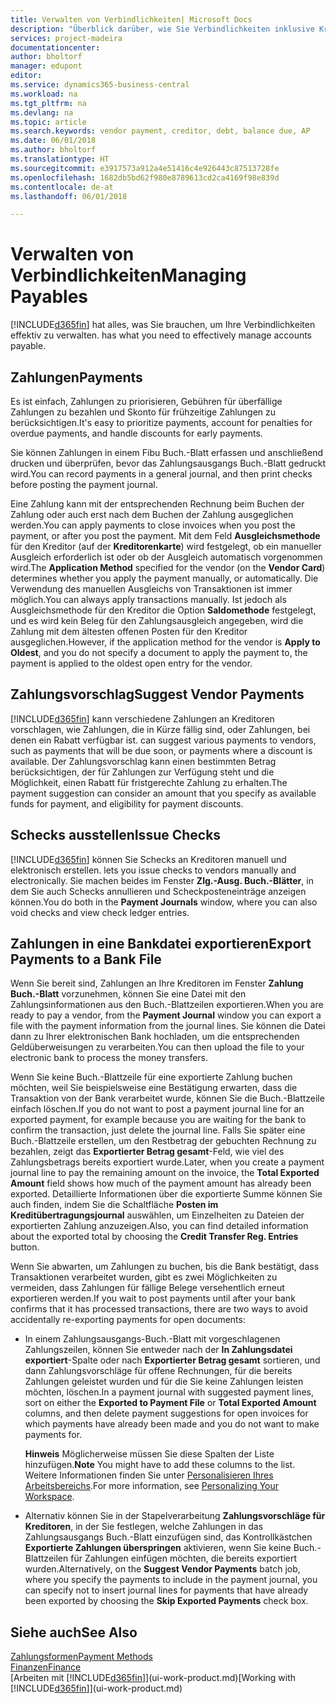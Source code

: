 ```yaml
---
title: Verwalten von Verbindlichkeiten| Microsoft Docs
description: "Überblick darüber, wie Sie Verbindlichkeiten inklusive Kreditorenzahlungen, Gläubiger, Schulden und den fälligen Saldo verwalten."
services: project-madeira
documentationcenter: 
author: bholtorf
manager: edupont
editor: 
ms.service: dynamics365-business-central
ms.workload: na
ms.tgt_pltfrm: na
ms.devlang: na
ms.topic: article
ms.search.keywords: vendor payment, creditor, debt, balance due, AP
ms.date: 06/01/2018
ms.author: bholtorf
ms.translationtype: HT
ms.sourcegitcommit: e3917573a912a4e51416c4e926443c87513728fe
ms.openlocfilehash: 1682db5bd62f980e8789613cd2ca4169f98e839d
ms.contentlocale: de-at
ms.lasthandoff: 06/01/2018

---
```

# <a name="managing-payables"></a><span data-ttu-id="14127-103">Verwalten von Verbindlichkeiten</span><span class="sxs-lookup"><span data-stu-id="14127-103">Managing Payables</span></span>
[!INCLUDE[d365fin](includes/d365fin_md.md)]<span data-ttu-id="14127-104"> hat alles, was Sie brauchen, um Ihre Verbindlichkeiten effektiv zu verwalten.</span><span class="sxs-lookup"><span data-stu-id="14127-104"> has what you need to effectively manage accounts payable.</span></span>  

## <a name="payments"></a><span data-ttu-id="14127-105">Zahlungen</span><span class="sxs-lookup"><span data-stu-id="14127-105">Payments</span></span>
<span data-ttu-id="14127-106">Es ist einfach, Zahlungen zu priorisieren, Gebühren für überfällige Zahlungen zu bezahlen und Skonto für frühzeitige Zahlungen zu berücksichtigen.</span><span class="sxs-lookup"><span data-stu-id="14127-106">It's easy to prioritize payments, account for penalties for overdue payments, and handle discounts for early payments.</span></span>

<span data-ttu-id="14127-107">Sie können Zahlungen in einem Fibu Buch.-Blatt erfassen und anschließend drucken und überprüfen, bevor das Zahlungsausgangs Buch.-Blatt gedruckt wird.</span><span class="sxs-lookup"><span data-stu-id="14127-107">You can record payments in a general journal, and then print checks before posting the payment journal.</span></span>

<span data-ttu-id="14127-108">Eine Zahlung kann mit der entsprechenden Rechnung beim Buchen der Zahlung oder auch erst nach dem Buchen der Zahlung ausgeglichen werden.</span><span class="sxs-lookup"><span data-stu-id="14127-108">You can apply payments to close invoices when you post the payment, or after you post the payment.</span></span> <span data-ttu-id="14127-109">Mit dem Feld **Ausgleichsmethode** für den Kreditor (auf der **Kreditorenkarte**) wird festgelegt, ob ein manueller Ausgleich erforderlich ist oder ob der Ausgleich automatisch vorgenommen wird.</span><span class="sxs-lookup"><span data-stu-id="14127-109">The **Application Method** specified for the vendor (on the **Vendor Card**) determines whether you apply the payment manually, or automatically.</span></span> <span data-ttu-id="14127-110">Die Verwendung des manuellen Ausgleichs von Transaktionen ist immer möglich.</span><span class="sxs-lookup"><span data-stu-id="14127-110">You can always apply transactions manually.</span></span> <span data-ttu-id="14127-111">Ist jedoch als Ausgleichsmethode für den Kreditor die Option **Saldomethode** festgelegt, und es wird kein Beleg für den Zahlungsausgleich angegeben, wird die Zahlung mit dem ältesten offenen Posten für den Kreditor ausgeglichen.</span><span class="sxs-lookup"><span data-stu-id="14127-111">However, if the application method for the vendor is **Apply to Oldest**, and you do not specify a document to apply the payment to, the payment is applied to the oldest open entry for the vendor.</span></span>

## <a name="suggest-vendor-payments"></a><span data-ttu-id="14127-112">Zahlungsvorschlag</span><span class="sxs-lookup"><span data-stu-id="14127-112">Suggest Vendor Payments</span></span>
[!INCLUDE[d365fin](includes/d365fin_md.md)]<span data-ttu-id="14127-113"> kann verschiedene Zahlungen an Kreditoren vorschlagen, wie Zahlungen, die in Kürze fällig sind, oder Zahlungen, bei denen ein Rabatt verfügbar ist.</span><span class="sxs-lookup"><span data-stu-id="14127-113"> can suggest various payments to vendors, such as payments that will be due soon, or payments where a discount is available.</span></span> <span data-ttu-id="14127-114">Der Zahlungsvorschlag kann einen bestimmten Betrag berücksichtigen, der für Zahlungen zur Verfügung steht und die Möglichkeit, einen Rabatt für fristgerechte Zahlung zu erhalten.</span><span class="sxs-lookup"><span data-stu-id="14127-114">The payment suggestion can consider an amount that you specify as available funds for payment, and eligibility for payment discounts.</span></span>

## <a name="issue-checks"></a><span data-ttu-id="14127-115">Schecks ausstellen</span><span class="sxs-lookup"><span data-stu-id="14127-115">Issue Checks</span></span>
[!INCLUDE[d365fin](includes/d365fin_md.md)]<span data-ttu-id="14127-116"> können Sie Schecks an Kreditoren manuell und elektronisch erstellen.</span><span class="sxs-lookup"><span data-stu-id="14127-116"> lets you issue checks to vendors manually and electronically.</span></span> <span data-ttu-id="14127-117">Sie machen beides im Fenster **Zlg.-Ausg. Buch.-Blätter**, in dem Sie auch Schecks annullieren und Scheckposteneinträge anzeigen können.</span><span class="sxs-lookup"><span data-stu-id="14127-117">You do both in the **Payment Journals** window, where you can also void checks and view check ledger entries.</span></span>

## <a name="export-payments-to-a-bank-file"></a><span data-ttu-id="14127-118">Zahlungen in eine Bankdatei exportieren</span><span class="sxs-lookup"><span data-stu-id="14127-118">Export Payments to a Bank File</span></span>
<span data-ttu-id="14127-119">Wenn Sie bereit sind, Zahlungen an Ihre Kreditoren im Fenster **Zahlung Buch.-Blatt** vorzunehmen, können Sie eine Datei mit den Zahlungsinformationen aus den Buch.-Blattzeilen exportieren.</span><span class="sxs-lookup"><span data-stu-id="14127-119">When you are ready to pay a vendor, from the **Payment Journal** window you can export a file with the payment information from the journal lines.</span></span> <span data-ttu-id="14127-120">Sie können die Datei dann zu Ihrer elektronischen Bank hochladen, um die entsprechenden Geldüberweisungen zu verarbeiten.</span><span class="sxs-lookup"><span data-stu-id="14127-120">You can then upload the file to your electronic bank to process the money transfers.</span></span>

<span data-ttu-id="14127-121">Wenn Sie keine Buch.-Blattzeile für eine exportierte Zahlung buchen möchten, weil Sie beispielsweise eine Bestätigung erwarten, dass die Transaktion von der Bank verarbeitet wurde, können Sie die Buch.-Blattzeile einfach löschen.</span><span class="sxs-lookup"><span data-stu-id="14127-121">If you do not want to post a payment journal line for an exported payment, for example because you are waiting for the bank to confirm the transaction, just delete the journal line.</span></span> <span data-ttu-id="14127-122">Falls Sie später eine Buch.-Blattzeile erstellen, um den Restbetrag der gebuchten Rechnung zu bezahlen, zeigt das **Exportierter Betrag gesamt**-Feld, wie viel des Zahlungsbetrags bereits exportiert wurde.</span><span class="sxs-lookup"><span data-stu-id="14127-122">Later, when you create a payment journal line to pay the remaining amount on the invoice, the **Total Exported Amount** field shows how much of the payment amount has already been exported.</span></span> <span data-ttu-id="14127-123">Detaillierte Informationen über die exportierte Summe können Sie auch finden, indem Sie die Schaltfläche **Posten im Kreditübertragungsjournal** auswählen, um Einzelheiten zu Dateien der exportierten Zahlung anzuzeigen.</span><span class="sxs-lookup"><span data-stu-id="14127-123">Also, you can find detailed information about the exported total by choosing the **Credit Transfer Reg. Entries** button.</span></span>

<span data-ttu-id="14127-124">Wenn Sie abwarten, um Zahlungen zu buchen, bis die Bank bestätigt, dass Transaktionen verarbeitet wurden, gibt es zwei Möglichkeiten zu vermeiden, dass Zahlungen für fällige Belege versehentlich erneut exportieren werden.</span><span class="sxs-lookup"><span data-stu-id="14127-124">If you wait to post payments until after your bank confirms that it has processed transactions, there are two ways to avoid accidentally re-exporting payments for open documents:</span></span>  

* <span data-ttu-id="14127-125">In einem Zahlungsausgangs-Buch.-Blatt mit vorgeschlagenen Zahlungszeilen, können Sie entweder nach der **In Zahlungsdatei exportiert**-Spalte oder nach **Exportierter Betrag gesamt** sortieren, und dann Zahlungsvorschläge für offene Rechnungen, für die bereits Zahlungen geleistet wurden und für die Sie keine Zahlungen leisten möchten, löschen.</span><span class="sxs-lookup"><span data-stu-id="14127-125">In a payment journal with suggested payment lines, sort on either the **Exported to Payment File** or **Total Exported Amount** columns, and then delete payment suggestions for open invoices for which payments have already been made and you do not want to make payments for.</span></span>

    <span data-ttu-id="14127-126">**Hinweis** Möglicherweise müssen Sie diese Spalten der Liste hinzufügen.</span><span class="sxs-lookup"><span data-stu-id="14127-126">**Note** You might have to add these columns to the list.</span></span> <span data-ttu-id="14127-127">Weitere Informationen finden Sie unter [Personalisieren Ihres Arbeitsbereichs](ui-personalization-user.md).</span><span class="sxs-lookup"><span data-stu-id="14127-127">For more information, see [Personalizing Your Workspace](ui-personalization-user.md).</span></span>  
* <span data-ttu-id="14127-128">Alternativ können Sie in der Stapelverarbeitung **Zahlungsvorschläge für Kreditoren**, in der Sie festlegen, welche Zahlungen in das Zahlungsausgangs Buch.-Blatt einzufügen sind, das Kontrollkästchen **Exportierte Zahlungen überspringen** aktivieren, wenn Sie keine Buch.-Blattzeilen für Zahlungen einfügen möchten, die bereits exportiert wurden.</span><span class="sxs-lookup"><span data-stu-id="14127-128">Alternatively, on the **Suggest Vendor Payments** batch job, where you specify the payments to include in the payment journal, you can specify not to insert journal lines for payments that have already been exported by choosing the **Skip Exported Payments** check box.</span></span>

## <a name="see-also"></a><span data-ttu-id="14127-129">Siehe auch</span><span class="sxs-lookup"><span data-stu-id="14127-129">See Also</span></span>
[<span data-ttu-id="14127-130">Zahlungsformen</span><span class="sxs-lookup"><span data-stu-id="14127-130">Payment Methods</span></span>](finance-payment-methods.md)  
[<span data-ttu-id="14127-131">Finanzen</span><span class="sxs-lookup"><span data-stu-id="14127-131">Finance</span></span>](finance.md)  
<span data-ttu-id="14127-132">[Arbeiten mit [!INCLUDE[d365fin](includes/d365fin_md.md)]](ui-work-product.md)</span><span class="sxs-lookup"><span data-stu-id="14127-132">[Working with [!INCLUDE[d365fin](includes/d365fin_md.md)]](ui-work-product.md)</span></span>

